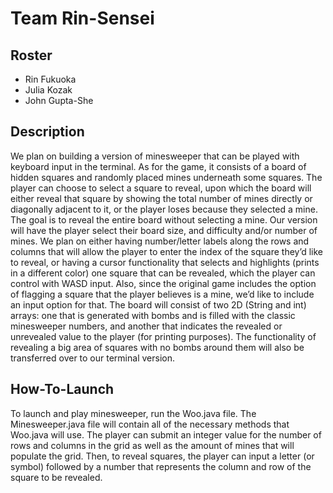 # Team Rin-Sensei

## Roster
* Rin Fukuoka
* Julia Kozak
* John Gupta-She


## Description
We plan on building a version of minesweeper that can be played with keyboard input in the terminal. As for the game, it consists of a board of hidden squares and randomly placed mines underneath some squares. The player can choose to select a square to reveal, upon which the board will either reveal that square by showing the total number of mines directly or diagonally adjacent to it, or the player loses because they selected a mine. The goal is to reveal the entire board without selecting a mine. Our version will have the player select their board size, and difficulty and/or number of mines. We plan on either having number/letter labels along the rows and columns that will allow the player to enter the index of the square they’d like to reveal, or having a cursor functionality that selects and highlights (prints in a different color) one square that can be revealed, which the player can control with WASD input. Also, since the original game includes the option of flagging a square that the player believes is a mine, we’d like to include an input option for that.
    The board will consist of two 2D (String and int) arrays: one that is generated with bombs and is filled with the classic minesweeper numbers, and another that indicates the revealed or unrevealed value to the player (for printing purposes). The functionality of revealing a big area of squares with no bombs around them will also be transferred over to our terminal version.

## How-To-Launch
To launch and play minesweeper, run the Woo.java file. The Minesweeper.java file will contain all of the necessary methods that Woo.java will use. The player can submit an integer value for the number of rows and columns in the grid as well as the amount of mines that will populate the grid. Then, to reveal squares, the player can input a letter (or symbol) followed by a number that represents the column and row of the square to be revealed.
